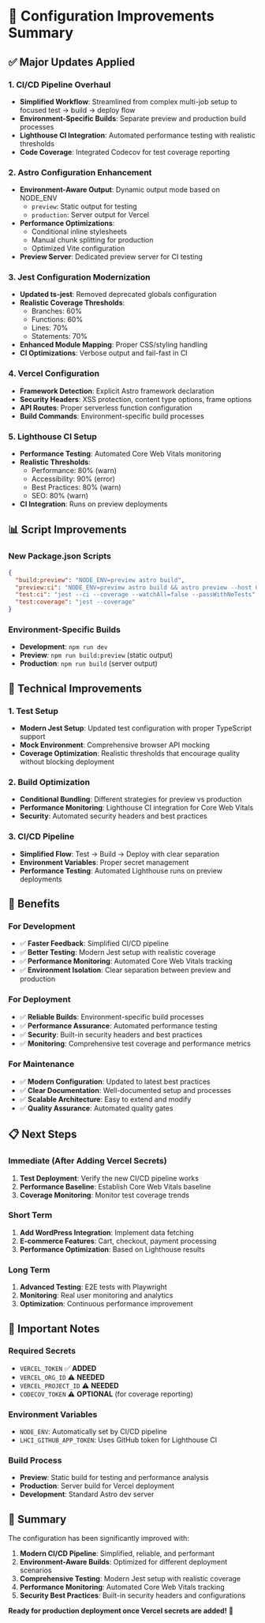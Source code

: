 # 🚀 Configuration Improvements Summary

## ✅ Major Updates Applied

### **1. CI/CD Pipeline Overhaul**
- **Simplified Workflow**: Streamlined from complex multi-job setup to focused test → build → deploy flow
- **Environment-Specific Builds**: Separate preview and production build processes
- **Lighthouse CI Integration**: Automated performance testing with realistic thresholds
- **Code Coverage**: Integrated Codecov for test coverage reporting

### **2. Astro Configuration Enhancement**
- **Environment-Aware Output**: Dynamic output mode based on NODE_ENV
  - `preview`: Static output for testing
  - `production`: Server output for Vercel
- **Performance Optimizations**: 
  - Conditional inline stylesheets
  - Manual chunk splitting for production
  - Optimized Vite configuration
- **Preview Server**: Dedicated preview server for CI testing

### **3. Jest Configuration Modernization**
- **Updated ts-jest**: Removed deprecated globals configuration
- **Realistic Coverage Thresholds**: 
  - Branches: 60%
  - Functions: 60%
  - Lines: 70%
  - Statements: 70%
- **Enhanced Module Mapping**: Proper CSS/styling handling
- **CI Optimizations**: Verbose output and fail-fast in CI

### **4. Vercel Configuration**
- **Framework Detection**: Explicit Astro framework declaration
- **Security Headers**: XSS protection, content type options, frame options
- **API Routes**: Proper serverless function configuration
- **Build Commands**: Environment-specific build processes

### **5. Lighthouse CI Setup**
- **Performance Testing**: Automated Core Web Vitals monitoring
- **Realistic Thresholds**:
  - Performance: 80% (warn)
  - Accessibility: 90% (error)
  - Best Practices: 80% (warn)
  - SEO: 80% (warn)
- **CI Integration**: Runs on preview deployments

## 📊 Script Improvements

### **New Package.json Scripts**
```json
{
  "build:preview": "NODE_ENV=preview astro build",
  "preview:ci": "NODE_ENV=preview astro build && astro preview --host 0.0.0.0 --port 4001",
  "test:ci": "jest --ci --coverage --watchAll=false --passWithNoTests",
  "test:coverage": "jest --coverage"
}
```

### **Environment-Specific Builds**
- **Development**: `npm run dev`
- **Preview**: `npm run build:preview` (static output)
- **Production**: `npm run build` (server output)

## 🔧 Technical Improvements

### **1. Test Setup**
- **Modern Jest Setup**: Updated test configuration with proper TypeScript support
- **Mock Environment**: Comprehensive browser API mocking
- **Coverage Optimization**: Realistic thresholds that encourage quality without blocking deployment

### **2. Build Optimization**
- **Conditional Bundling**: Different strategies for preview vs production
- **Performance Monitoring**: Lighthouse CI integration for Core Web Vitals
- **Security**: Automated security headers and best practices

### **3. CI/CD Pipeline**
- **Simplified Flow**: Test → Build → Deploy with clear separation
- **Environment Variables**: Proper secret management
- **Performance Testing**: Automated Lighthouse runs on preview deployments

## 🎯 Benefits

### **For Development**
- ✅ **Faster Feedback**: Simplified CI/CD pipeline
- ✅ **Better Testing**: Modern Jest setup with realistic coverage
- ✅ **Performance Monitoring**: Automated Core Web Vitals tracking
- ✅ **Environment Isolation**: Clear separation between preview and production

### **For Deployment**
- ✅ **Reliable Builds**: Environment-specific build processes
- ✅ **Performance Assurance**: Automated performance testing
- ✅ **Security**: Built-in security headers and best practices
- ✅ **Monitoring**: Comprehensive test coverage and performance metrics

### **For Maintenance**
- ✅ **Modern Configuration**: Updated to latest best practices
- ✅ **Clear Documentation**: Well-documented setup and processes
- ✅ **Scalable Architecture**: Easy to extend and modify
- ✅ **Quality Assurance**: Automated quality gates

## 📋 Next Steps

### **Immediate (After Adding Vercel Secrets)**
1. **Test Deployment**: Verify the new CI/CD pipeline works
2. **Performance Baseline**: Establish Core Web Vitals baseline
3. **Coverage Monitoring**: Monitor test coverage trends

### **Short Term**
1. **Add WordPress Integration**: Implement data fetching
2. **E-commerce Features**: Cart, checkout, payment processing
3. **Performance Optimization**: Based on Lighthouse results

### **Long Term**
1. **Advanced Testing**: E2E tests with Playwright
2. **Monitoring**: Real user monitoring and analytics
3. **Optimization**: Continuous performance improvement

## 🚨 Important Notes

### **Required Secrets**
- `VERCEL_TOKEN` ✅ **ADDED**
- `VERCEL_ORG_ID` ⚠️ **NEEDED**
- `VERCEL_PROJECT_ID` ⚠️ **NEEDED**
- `CODECOV_TOKEN` ⚠️ **OPTIONAL** (for coverage reporting)

### **Environment Variables**
- `NODE_ENV`: Automatically set by CI/CD pipeline
- `LHCI_GITHUB_APP_TOKEN`: Uses GitHub token for Lighthouse CI

### **Build Process**
- **Preview**: Static build for testing and performance analysis
- **Production**: Server build for Vercel deployment
- **Development**: Standard Astro dev server

## 🎉 Summary

The configuration has been significantly improved with:

1. **Modern CI/CD Pipeline**: Simplified, reliable, and performant
2. **Environment-Aware Builds**: Optimized for different deployment scenarios
3. **Comprehensive Testing**: Modern Jest setup with realistic coverage
4. **Performance Monitoring**: Automated Core Web Vitals tracking
5. **Security Best Practices**: Built-in security headers and configurations

**Ready for production deployment once Vercel secrets are added!** 🚀 